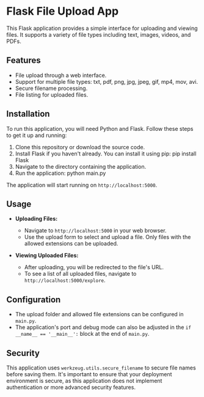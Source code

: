 # Flask File Upload App

This Flask application provides a simple interface for uploading and viewing files. It supports a variety of file types including text, images, videos, and PDFs.

## Features

- File upload through a web interface.
- Support for multiple file types: txt, pdf, png, jpg, jpeg, gif, mp4, mov, avi.
- Secure filename processing.
- File listing for uploaded files.

## Installation

To run this application, you will need Python and Flask. Follow these steps to get it up and running:

1. Clone this repository or download the source code.
2. Install Flask if you haven't already.
You can install it using pip: pip install Flask
3. Navigate to the directory containing the application.
4. Run the application: python main.py

The application will start running on `http://localhost:5000`.

## Usage

- **Uploading Files:**
  - Navigate to `http://localhost:5000` in your web browser.
  - Use the upload form to select and upload a file. Only files with the allowed extensions can be uploaded.

- **Viewing Uploaded Files:**
  - After uploading, you will be redirected to the file's URL.
  - To see a list of all uploaded files, navigate to `http://localhost:5000/explore`.

## Configuration

- The upload folder and allowed file extensions can be configured in `main.py`.
- The application's port and debug mode can also be adjusted in the `if __name__ == '__main__':` block at the end of `main.py`.

## Security

This application uses `werkzeug.utils.secure_filename` to secure file names before saving them. It's important to ensure that your deployment environment is secure, as this application does not implement authentication or more advanced security features.
